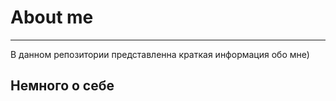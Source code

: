 # About me #
------
В данном репозитории представленна краткая информация обо мне)
## Немного о себе
